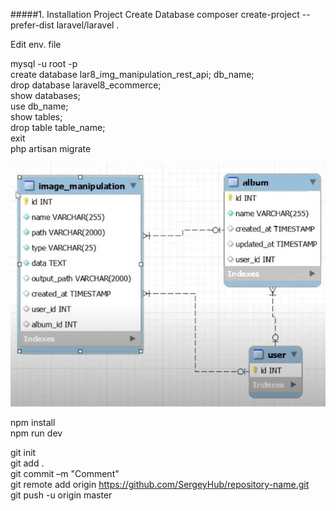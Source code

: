 #####1. Installation Project Create Database
composer create-project --prefer-dist  laravel/laravel .  

Edit  env. file  

mysql -u root -p  
create database lar8_img_manipulation_rest_api; db_name;  
drop database laravel8_ecommerce;   
show databases;   
use db_name;  
show tables;  
drop table table_name;  
exit   
php artisan migrate
 
![Screenshot](how_images/EER_Diagram.JPG)  
 
npm install  
npm run dev  

git init  
git add .  
git commit –m "Comment"  
git remote add origin https://github.com/SergeyHub/repository-name.git  
git push -u origin master  
